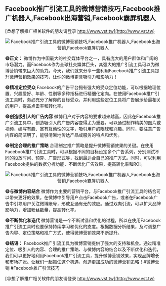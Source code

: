 ## **Facebook推广引流工具的微博营销技巧,Facebook推广机器人,Facebook出海营销,Facebook霸屏机器人**

[😍想了解推广相关软件的朋友请登录 http://www.vst.tw](http://www.vst.tw)

 <center><img src="https://vst.tw/MP4/tuiguang/png/4.png" alt="Facebook推广引流工具的微博营销技巧,Facebook推广机器人,Facebook出海营销,Facebook霸屏机器人"></center>

**😄正文：**
微博作为中国最大的社交媒体平台之一，具有庞大的用户群体和广阔的市场潜力。而Facebook作为全球社交媒体巨头，其强大的推广引流工具可以为微博营销带来巨大的助力。今天，我们就来分享一些利用Facebook推广引流工具提升微博营销效果的技巧，让你的微博更具吸引力和影响力！

**😄精准定位受众**
Facebook的广告平台拥有强大的受众定位功能，可以根据地理位置、兴趣爱好、年龄、性别等多种指标进行精细化定向。在使用Facebook推广引流工具时，务必充分了解你的目标受众，并利用这些定位工具将广告展示给最相关的用户，提高点击率和转化率。

**😄创造吸引人的广告内容**
微博用户对于内容的要求越来越高，因此在Facebook推广引流工具中，创造吸引人的广告内容变得尤为重要。可以通过制作精美的图片或视频，编写有趣、富有互动性的文字，吸引用户的眼球和兴趣。同时，要注意广告内容的简洁明了，能够清晰地传达产品或服务的特点和优势。

**😄制定合理的推广策略**
合理制定推广策略是提升微博营销效果的关键。在使用Facebook推广引流工具时，可以根据不同的目标设定多个广告系列，分别测试不同的投放时间、预算、广告形式等，找到最适合自己的推广方式。同时，可以利用Facebook提供的数据分析功能，不断优化广告效果，提高转化率和ROI。

 <center><img src="https://vst.tw/MP4/tuiguang/png/1.png" alt="Facebook推广引流工具的微博营销技巧,Facebook推广机器人,Facebook出海营销,Facebook霸屏机器人"></center>

**😄与微博内容结合**
微博作为主要的营销平台，与Facebook推广引流工具的结合可以带来更好的效果。在微博中引导用户点击Facebook广告，或者在Facebook广告中引导用户关注微博账号，形成互通有无的效应。通过双向引流，可以扩大品牌影响力，增加粉丝数量，提高转化率。

**😄不断优化和迭代**
微博营销是一个不断试错和优化的过程，所以在使用Facebook推广引流工具时也要保持持续学习和优化的态度。根据数据分析结果，及时调整广告内容、定位策略和推广方式，使得微博营销效果不断提升。

**😄结语：**
Facebook推广引流工具为微博营销提供了强大的支持和机会。通过精准定位、吸引人的内容、合理的推广策略、与微博内容的结合以及不断优化和迭代，我们可以更好地利用Facebook推广引流工具，提升微博营销效果，实现品牌增长和市场扩张。让我们一起抓住这个机遇，创造更加成功的微博营销策略！#微博营销 #Facebook推广引流技巧

[😍想了解推广相关软件的朋友请登录 http://www.vst.tw](http://www.vst.tw)



